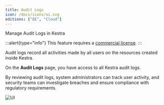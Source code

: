 ```yaml
---
title: Audit Logs
icon: /docs/icons/ui.svg
editions: ["EE", "Cloud"]
---
```


Manage Audit Logs in Kestra

:::alert{type="info"}
This feature requires a [commercial license](/pricing).
:::

Audit logs record all activities made by all users on the resources created inside Kestra.

On the **Audit Logs** page, you have access to all Kestra audit logs.

By reviewing audit logs, system administrators can track user activity, and security teams can investigate breaches and ensure compliance with regulatory requirements.

![UI](@assets/docs/user-interface-guide/23-EE-AuditLogs.png)

